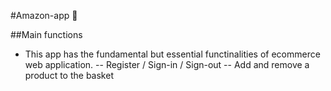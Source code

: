 #Amazon-app 🚀

##Main functions
- This app has the fundamental but essential functinalities of ecommerce web application. 
-- Register / Sign-in / Sign-out
-- Add and remove a product to the basket


